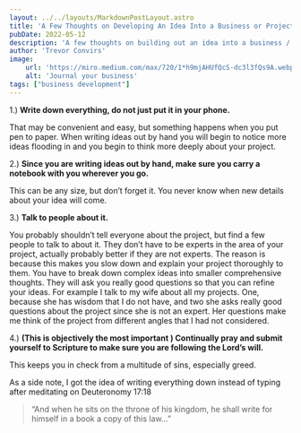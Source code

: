 ```yaml
---
layout: ../../layouts/MarkdownPostLayout.astro
title: 'A Few Thoughts on Developing An Idea Into a Business or Project'
pubDate: 2022-05-12
description: 'A few thoughts on building out an idea into a business / project.'
author: 'Trevor Convirs'
image:
    url: 'https://miro.medium.com/max/720/1*h9mjAHUfQcS-dc3l3fQs9A.webp' 
    alt: 'Journal your business'
tags: ["business development"]
---
```


1.) **Write down everything, do not just put it in your phone.**  

That may be convenient and easy, but something happens when you put pen to paper. When writing ideas out by hand you will begin to notice more ideas flooding in and you begin to think more deeply about your project.

2.) **Since you are writing ideas out by hand, make sure you carry a notebook with you wherever you go.**

This can be any size, but don’t forget it. You never know when new details about your idea will come.

3.) **Talk to people about it.**

You probably shouldn’t tell everyone about the project, but find a few people to talk to about it. They don’t have to be experts in the area of your project, actually probably better if they are not experts. The reason is because this makes you slow down and explain your project thoroughly to them. You have to break down complex ideas into smaller comprehensive thoughts. They will ask you really good questions so that you can refine your ideas. For example I talk to my wife about all my projects. One, because she has wisdom that I do not have, and two she asks really good questions about the project since she is not an expert. Her questions make me think of the project from different angles that I had not considered.

4.) **(This is objectively the most important ) Continually pray and submit yourself to Scripture to make sure you are following the Lord’s will.**  

This keeps you in check from a multitude of sins, especially greed.

As a side note, I got the idea of writing everything down instead of typing after meditating on Deuteronomy 17:18

>“And when he sits on the throne of his kingdom, he shall write for himself in a book a copy of this law…”
